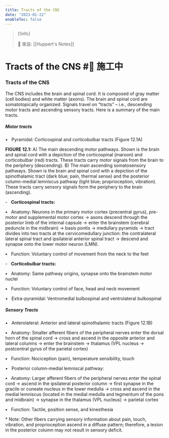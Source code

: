 ```yaml
---
title: Tracts of the CNS
date: "2023-01-22"
enableToc: false
---
```


> [!info]
>
> 🌱 來自: [[Huppert's Notes]]

# Tracts of the CNS #🚧 施工中

### Tracts of the CNS

The CNS includes the brain and spinal cord. It is composed of gray matter (cell bodies) and white matter (axons). The brain and spinal cord are somatotopically organized. Signals travel on “tracts” – i.e., descending motor tracts and ascending sensory tracts. Here is a summary of the main tracts.

##### Motor tracts

•   Pyramidal: Corticospinal and corticobulbar tracts (Figure 12.1A)



**FIGURE 12.1:** A) The main descending motor pathways. Shown is the brain and spinal cord with a depiction of the corticospinal (maroon) and corticobulbar (red) tracts. These tracts carry motor signals from the brain to the periphery (descending). B) The main ascending somatosensory pathways. Shown is the brain and spinal cord with a depiction of the spinothalamic tract (dark blue; pain, thermal sense) and the posterior column-medial lemniscus pathway (light blue; proprioception, vibration). These tracts carry sensory signals form the periphery to the brain (ascending).

-   **Corticospinal tracts:**

**•**   Anatomy: Neurons in the primary motor cortex (precentral gyrus), pre-motor and supplemental motor cortex → axons descend through the posterior limb of the internal capsule → enter the brainstem (cerebral peduncle in the midbrain) → basis pontis → medullary pyramids → tract divides into two tracts at the cervicomedullary junction: the contralateral lateral spinal tract and ipsilateral anterior spinal tract → descend and synapse onto the lower motor neuron (LMN).

**•**   Function: Voluntary control of movement from the neck to the feet

-   **Corticobulbar tracts:**

**•**   Anatomy: Same pathway origins, synapse onto the brainstem motor nuclei

**•**   Function: Voluntary control of face, head and neck movement

•   Extra-pyramidal: Ventromedial bulbospinal and ventrolateral bulbospinal

##### Sensory Tracts

•   Anterolateral: Anterior and lateral spinothalamic tracts (Figure 12.1B)

**•**   Anatomy: Smaller afferent fibers of the peripheral nerves enter the dorsal horn of the spinal cord → cross and ascend in the opposite anterior and lateral columns → enter the brainstem → thalamus (VPL nucleus → postcentral gyrus of the parietal cortex)

**•**   Function: Nociception (pain), temperature sensibility, touch

•   Posterior column-medial lemniscal pathway:

**•**   Anatomy: Larger afferent fibers of the peripheral nerves enter the spinal cord → ascend in the ipsilateral posterior column → first synapse in the gracile or cuneate nucleus in the lower medulla → cross and ascend in the medial lemniscus (located in the medial medulla and tegmentum of the pons and midbrain) → synapse in the thalamus (VPL nucleus) → parietal cortex

**•**   Function: Tactile, position sense, and kinesthesia

\* Note: Other fibers carrying sensory information about pain, touch, vibration, and proprioception ascend in a diffuse pattern; therefore, a lesion in the posterior column may not result in sensory deficit.

